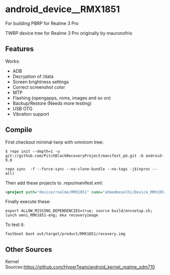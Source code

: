 # android_device__RMX1851
For building PBRP for Realme 3 Pro

TWRP device tree for Realme 3 Pro originally by mauronofrio

## Features

Works:

- ADB
- Decryption of /data
- Screen brightness settings
- Correct screenshot color
- MTP
- Flashing (opengapps, roms, images and so on)
- Backup/Restore (Needs more testing)
- USB OTG
- Vibration support
## Compile

First checkout minimal twrp with omnirom tree:

```
$ repo init --depth=1 -u git://github.com/PitchBlackRecoveryProject/manifest_pb.git -b android-9.0

repo sync  -f --force-sync --no-clone-bundle --no-tags -j$(nproc --all)
```

Then add these projects to .repo/manifest.xml:

```xml
<project path="device/realme/RMX1851" name="ahmedmoselhi/Device_RMX1851-PBRP" remote="github" revision="android-9.0" />
```

Finally execute these:

```
export ALLOW_MISSING_DEPENDENCIES=true; source build/envsetup.sh; lunch omni_RMX1851-eng; mka recoveryimage
```

To test it:

```
fastboot boot out/target/product/RMX1851/recovery.img
```
## Other Sources

Kernel Sources:https://github.com/HyperTeam/android_kernel_realme_sdm710
